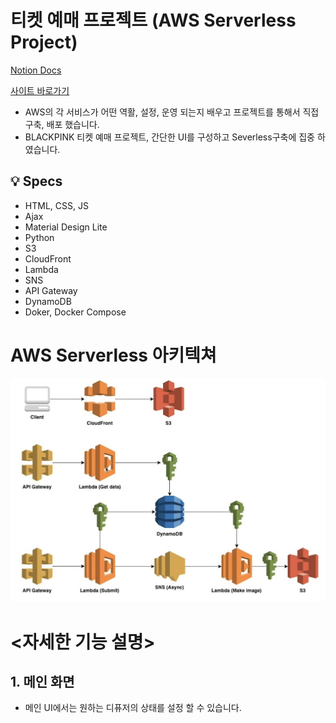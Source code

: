# 티켓 예매 프로젝트 (AWS Serverless Project)

[Notion Docs](https://www.notion.so/Serverless-d28b19c7b3404579b5fc58a28ed8aee5) <br>

[사이트 바로가기](https://d32irlhdxs9v1a.cloudfront.net/)

- AWS의 각 서비스가 어떤 역활, 설정, 운영 되는지 배우고 프로젝트를 통해서 직접 구축, 배포 했습니다.
- BLACKPINK 티켓 예매 프로젝트, 간단한 UI를 구성하고 Severless구축에 집중 하였습니다.

## 💡 Specs

- HTML, CSS, JS
- Ajax
- Material Design Lite
- Python
- S3
- CloudFront
- Lambda
- SNS
- API Gateway
- DynamoDB
- Doker, Docker Compose

# AWS Serverless 아키텍쳐

<p align='center'>
  <img src='./blackpinkT/images/Lambda.png'>
</p>

# <자세한 기능 설명>

## 1. 메인 화면

<p align='center'>
</p>

- 메인 UI에서는 원하는 디퓨저의 상태를 설정 할 수 있습니다.
